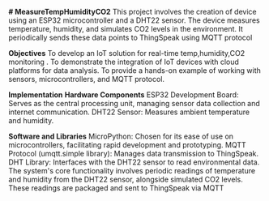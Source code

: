 **# MeasureTempHumidityCO2**
This project involves the creation of device using an ESP32 microcontroller and a DHT22 sensor. The device measures temperature, humidity, and simulates CO2 levels in the environment. It periodically sends these data points to ThingSpeak using MQTT protocol

**Objectives**
To develop an IoT solution for real-time temp,humidity,CO2 monitoring .
To demonstrate the integration of IoT devices with cloud platforms for data analysis.
To provide a hands-on example of working with sensors, microcontrollers, and MQTT protocol.

**Implementation**
**Hardware Components**
ESP32 Development Board: Serves as the central processing unit, managing sensor data collection and internet communication.
DHT22 Sensor: Measures ambient temperature and humidity.

**Software and Libraries**
MicroPython: Chosen for its ease of use on microcontrollers, facilitating rapid development and prototyping.
MQTT Protocol (umqtt.simple library): Manages data transmission to ThingSpeak.
DHT Library: Interfaces with the DHT22 sensor to read environmental data.
The system's core functionality involves periodic readings of temperature and humidity from the DHT22 sensor, alongside simulated CO2 levels. These readings are packaged and sent to ThingSpeak via MQTT
